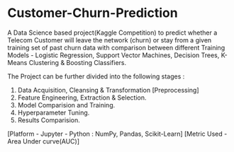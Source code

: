 # Customer-Churn-Prediction

A Data Science based project(Kaggle Competition) to predict whether a Telecom Customer will leave the network (churn) or stay from a given training set of past churn data with comparison between different Training Models - Logistic Regression, Support Vector Machines, Decision Trees, K-Means Clustering & Boosting Classifiers.

The Project can be further divided into the following stages :

1. Data Acquisition, Cleansing & Transformation [Preprocessing]
2. Feature Engineering, Extraction & Selection.
3. Model Comparision and Training.
4. Hyperparameter Tuning.
5. Results Comparision.

[Platform - Jupyter - Python : NumPy, Pandas, Scikit-Learn]
[Metric Used - Area Under curve(AUC)]
